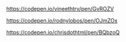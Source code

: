 
https://codepen.io/vineethtrv/pen/GvROZV

https://codepen.io/rodnylobos/pen/OJmZOx

https://codepen.io/chrisdothtml/pen/BQbzoQ


